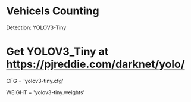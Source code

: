 # Vehicels Counting
Detection: YOLOV3-Tiny

# Get YOLOV3_Tiny at https://pjreddie.com/darknet/yolo/
CFG = 'yolov3-tiny.cfg'

WEIGHT = 'yolov3-tiny.weights'

